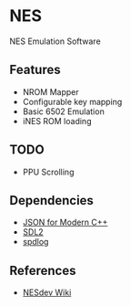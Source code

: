 # NES
NES Emulation Software

## Features
* NROM Mapper
* Configurable key mapping
* Basic 6502 Emulation
* iNES ROM loading

## TODO
* PPU Scrolling

## Dependencies
* [JSON for Modern C++](https://json.nlohmann.me/)
* [SDL2](https://www.libsdl.org/)
* [spdlog](https://github.com/gabime/spdlog)

## References
* [NESdev Wiki](https://www.nesdev.org/wiki/Nesdev_Wiki)